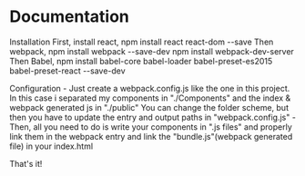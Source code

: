 # Documentation
	
Installation
	First, install react,
		npm install react react-dom --save
	Then webpack,
		npm install webpack --save-dev
		npm install webpack-dev-server
	Then Babel,
		npm install babel-core babel-loader babel-preset-es2015 babel-preset-react --save-dev

Configuration
	- Just create a webpack.config.js like the one in this project.
	In this case i separated my components in "./Components" and the index & webpack generated js in "./public"
	You can change the folder scheme, but then you have to update the entry and output paths in "webpack.config.js"
	- Then, all you need to do is write your components in ".js files" and properly link them in the webpack entry
	and link the "bundle.js"(webpack generated file) in your index.html

That's it!